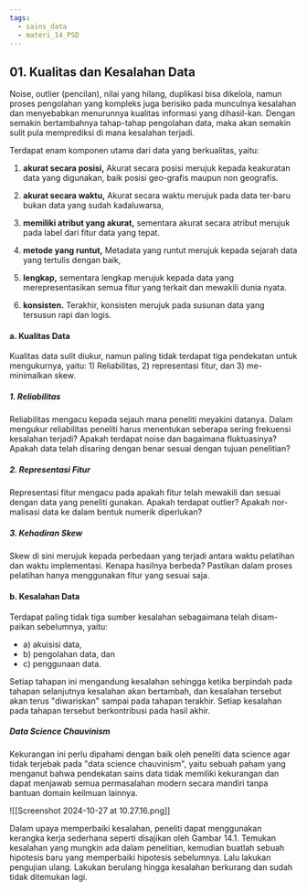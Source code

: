 ```yaml
---
tags:
  - sains_data
  - materi_14_PSD
---
```

## 01. Kualitas dan Kesalahan Data

Noise, outlier (pencilan), nilai yang hilang, duplikasi bisa dikelola, namun proses pengolahan yang kompleks juga berisiko pada munculnya kesalahan dan menyebabkan menurunnya kualitas informasi yang dihasil-kan. Dengan semakin bertambahnya tahap-tahap pengolahan data, maka akan semakin sulit pula memprediksi di mana kesalahan terjadi.

Terdapat enam komponen utama dari data yang berkualitas, yaitu:

1) **akurat secara posisi,** 
   Akurat secara posisi merujuk kepada keakuratan data yang digunakan, baik posisi geo-grafis maupun non geografis.
   
2) **akurat secara waktu,** 
   Akurat secara waktu merujuk pada data ter-baru bukan data yang sudah kadaluwarsa,
   
3) **memiliki atribut yang akurat,** 
   sementara akurat secara atribut merujuk pada label dari fitur data yang tepat.
   
4) **metode yang runtut,** 
   Metadata yang runtut merujuk kepada sejarah data yang tertulis dengan baik,
   
5) **lengkap,**
   sementara lengkap merujuk kepada data yang merepresentasikan semua fitur yang terkait dan mewakili dunia nyata.

6) **konsisten.**
   Terakhir, konsisten merujuk pada susunan data yang tersusun rapi dan logis.

#### a. Kualitas Data

Kualitas data sulit diukur, namun paling tidak terdapat tiga pendekatan untuk mengukurnya, yaitu: 1) Reliabilitas, 2) representasi fitur, dan 3) me-minimalkan skew.

##### 1. Reliabilitas

Reliabilitas mengacu kepada sejauh mana peneliti meyakini datanya. Dalam mengukur reliabilitas peneliti harus menentukan seberapa sering frekuensi kesalahan terjadi? Apakah terdapat noise dan bagaimana fluktuasinya? Apakah data telah disaring dengan benar sesuai dengan tujuan penelitian?

##### 2. Representasi Fitur

Representasi fitur mengacu pada apakah fitur telah mewakili dan sesuai dengan data yang peneliti gunakan. Apakah terdapat outlier? Apakah nor-malisasi data ke dalam bentuk numerik diperlukan?

##### 3. Kehadiran Skew

Skew di sini merujuk kepada perbedaan yang terjadi antara waktu pelatihan dan waktu implementasi. Kenapa hasilnya berbeda? Pastikan dalam proses pelatihan hanya menggunakan fitur yang sesuai saja.

#### b. Kesalahan Data

Terdapat paling tidak tiga sumber kesalahan sebagaimana telah disam-paikan sebelumnya, yaitu: 

- a) akuisisi data, 
- b) pengolahan data, dan 
- c) penggunaan data. 

Setiap tahapan ini mengandung kesalahan sehingga ketika berpindah pada tahapan selanjutnya kesalahan akan bertambah, dan kesalahan tersebut akan terus "diwariskan" sampai pada tahapan terakhir. Setiap kesalahan pada tahapan tersebut berkontribusi pada hasil akhir.

##### Data Science Chauvinism

Kekurangan ini perlu dipahami dengan baik oleh peneliti data science agar tidak terjebak pada "data science chauvinism", yaitu sebuah paham yang menganut bahwa pendekatan sains data tidak memiliki kekurangan dan dapat menjawab semua permasalahan modern secara mandiri tanpa bantuan domain keilmuan lainnya.

![[Screenshot 2024-10-27 at 10.27.16.png]]

Dalam upaya memperbaiki kesalahan, peneliti dapat menggunakan kerangka kerja sederhana seperti disajikan oleh Gambar 14.1. Temukan kesalahan yang mungkin ada dalam penelitian, kemudian buatlah sebuah hipotesis baru yang memperbaiki hipotesis sebelumnya. Lalu lakukan pengujian ulang. Lakukan berulang hingga kesalahan berkurang dan sudah tidak ditemukan lagi.

